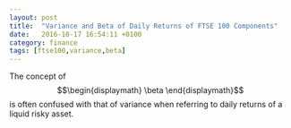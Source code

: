 ```yaml
---
layout: post
title:  "Variance and Beta of Daily Returns of FTSE 100 Components"
date:   2016-10-17 16:54:11 +0100
category: finance
tags: [ftse100,variance,beta]
---
```

The concept of $$\begin{displaymath} \beta \end{displaymath}$$ is often confused with that of variance when referring to daily returns of a liquid risky asset.